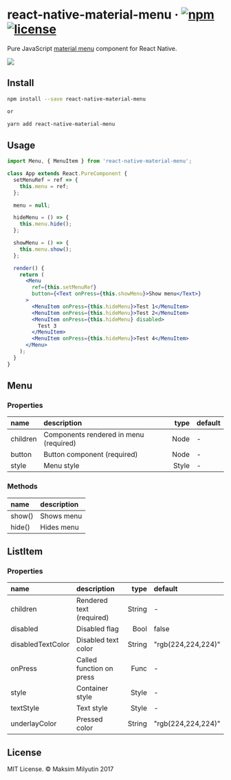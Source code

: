 # react-native-material-menu &middot; [![npm](https://img.shields.io/npm/v/react-native-material-menu.svg)](https://www.npmjs.com/package/react-native-material-menu) [![license](https://img.shields.io/npm/l/react-native-material-menu.svg)](https://github.com/mxck/react-native-material-menu/blob/master/LICENSE)

Pure JavaScript [material
menu](https://material.io/guidelines/components/menus.html) component for React
Native.

<img src="https://media.giphy.com/media/3ov9jUvQH4U82JGNRC/giphy.gif" />

## Install

```bash
npm install --save react-native-material-menu

or

yarn add react-native-material-menu
```

## Usage

```jsx
import Menu, { MenuItem } from 'react-native-material-menu';

class App extends React.PureComponent {
  setMenuRef = ref => {
    this.menu = ref;
  };

  menu = null;

  hideMenu = () => {
    this.menu.hide();
  };

  showMenu = () => {
    this.menu.show();
  };

  render() {
    return (
      <Menu
        ref={this.setMenuRef}
        button={<Text onPress={this.showMenu}>Show menu</Text>}
      >
        <MenuItem onPress={this.hideMenu}>Test 1</MenuItem>
        <MenuItem onPress={this.hideMenu}>Test 2</MenuItem>
        <MenuItem onPress={this.hideMenu} disabled>
          Test 3
        </MenuItem>
        <MenuItem onPress={this.hideMenu}>Test 4</MenuItem>
      </Menu>
    );
  }
}
```

## Menu

### Properties

| name     | description                            |  type | default |
| :------- | :------------------------------------- | ----: | :------ |
| children | Components rendered in menu (required) |  Node | -       |
| button   | Button component (required)            |  Node | -       |
| style    | Menu style                             | Style | -       |

### Methods

| name   | description |
| :----- | :---------- |
| show() | Shows menu  |
| hide() | Hides menu  |

## ListItem

### Properties

| name              | description              |   type | default            |
| :---------------- | :----------------------- | -----: | :----------------- |
| children          | Rendered text (required) | String | -                  |
| disabled          | Disabled flag            |   Bool | false              |
| disabledTextColor | Disabled text color      | String | "rgb(224,224,224)" |
| onPress           | Called function on press |   Func | -                  |
| style             | Container style          |  Style | -                  |
| textStyle         | Text style               |  Style | -                  |
| underlayColor     | Pressed color            | String | "rgb(224,224,224)" |

## License

MIT License. © Maksim Milyutin 2017
